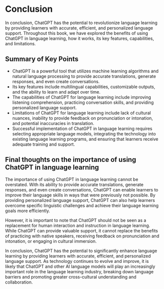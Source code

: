 # Conclusion

In conclusion, ChatGPT has the potential to revolutionize language learning by providing learners with accurate, efficient, and personalized language support. Throughout this book, we have explored the benefits of using ChatGPT in language learning, how it works, its key features, capabilities, and limitations.

Summary of Key Points
---------------------

* ChatGPT is a powerful tool that utilizes machine learning algorithms and natural language processing to provide accurate translations, generate responses, and even create conversations.
* Its key features include multilingual capabilities, customizable outputs, and the ability to learn and adapt over time.
* The capabilities of ChatGPT for language learning include improving listening comprehension, practicing conversation skills, and providing personalized language support.
* Limitations of ChatGPT for language learning include lack of cultural nuances, inability to provide feedback on pronunciation or intonation, and potential inaccuracies in translation.
* Successful implementation of ChatGPT in language learning requires selecting appropriate language models, integrating the technology into existing language learning programs, and ensuring that learners receive adequate training and support.

Final thoughts on the importance of using ChatGPT in language learning
----------------------------------------------------------------------

The importance of using ChatGPT in language learning cannot be overstated. With its ability to provide accurate translations, generate responses, and even create conversations, ChatGPT can enable learners to improve their language skills in ways that were previously not possible. By providing personalized language support, ChatGPT can also help learners overcome specific linguistic challenges and achieve their language learning goals more efficiently.

However, it is important to note that ChatGPT should not be seen as a replacement for human interaction and instruction in language learning. While ChatGPT can provide valuable support, it cannot replace the benefits of practicing with native speakers, receiving feedback on pronunciation and intonation, or engaging in cultural immersion.

In conclusion, ChatGPT has the potential to significantly enhance language learning by providing learners with accurate, efficient, and personalized language support. As technology continues to evolve and improve, it is likely that ChatGPT and other AI language models will play an increasingly important role in the language learning industry, breaking down language barriers and promoting greater cross-cultural understanding and collaboration.
